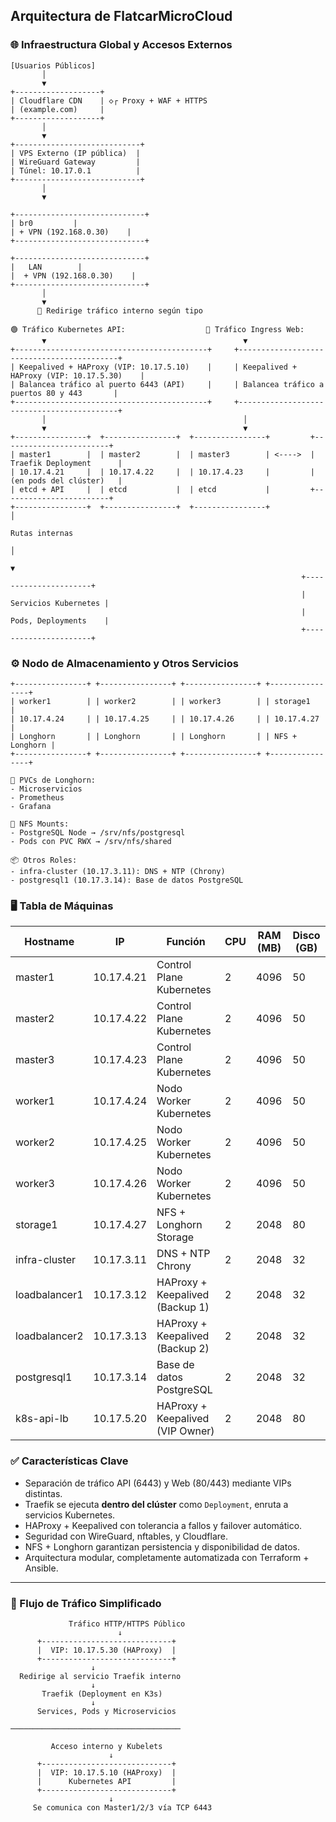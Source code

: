 ## Arquitectura de FlatcarMicroCloud

### 🌐 Infraestructura Global y Accesos Externos

```
[Usuarios Públicos]
       │
       ▼
+-------------------+
| Cloudflare CDN    | ◇┌ Proxy + WAF + HTTPS
| (example.com)     |
+-------------------+
       │
       ▼
+----------------------------+
| VPS Externo (IP pública)  |
| WireGuard Gateway         |
| Túnel: 10.17.0.1          |
+----------------------------+
       │
       ▼

+-----------------------------+
| br0         |
| + VPN (192.168.0.30)    |
+-----------------------------+

+-----------------------------+
|   LAN        |
|  + VPN (192.168.0.30)    |
+-----------------------------+
       │
       ▼
      🔐 Redirige tráfico interno según tipo

🟢 Tráfico Kubernetes API:                  🔹 Tráfico Ingress Web:
       ▼                                            ▼
+-------------------------------------------+     +-------------------------------------------+
| Keepalived + HAProxy (VIP: 10.17.5.10)    |     | Keepalived + HAProxy (VIP: 10.17.5.30)    |
| Balancea tráfico al puerto 6443 (API)     |     | Balancea tráfico a puertos 80 y 443       |
+-------------------------------------------+     +-------------------------------------------+
       │                                            │
       ▼                                            ▼
+----------------+  +----------------+  +----------------+         +------------------------+
| master1        |  | master2        |  | master3        | <---->  | Traefik Deployment      |
| 10.17.4.21     |  | 10.17.4.22     |  | 10.17.4.23     |         | (en pods del clúster)   |
| etcd + API     |  | etcd           |  | etcd           |         +------------------------+
+----------------+  +----------------+  +----------------+                  │
                                                                       Rutas internas
                                                                            │
                                                                            ▼
                                                                 +----------------------+
                                                                 | Servicios Kubernetes |
                                                                 | Pods, Deployments    |
                                                                 +----------------------+
```

### ⚙️ Nodo de Almacenamiento y Otros Servicios

```
+----------------+ +----------------+ +----------------+ +----------------+
| worker1        | | worker2        | | worker3        | | storage1       |
| 10.17.4.24     | | 10.17.4.25     | | 10.17.4.26     | | 10.17.4.27     |
| Longhorn       | | Longhorn       | | Longhorn       | | NFS + Longhorn |
+----------------+ +----------------+ +----------------+ +----------------+

🔗 PVCs de Longhorn:
- Microservicios
- Prometheus
- Grafana

🔗 NFS Mounts:
- PostgreSQL Node → /srv/nfs/postgresql
- Pods con PVC RWX → /srv/nfs/shared

📦 Otros Roles:
- infra-cluster (10.17.3.11): DNS + NTP (Chrony)
- postgresql1 (10.17.3.14): Base de datos PostgreSQL
```

### 🖥 Tabla de Máquinas

| Hostname      | IP         | Función                          | CPU | RAM (MB) | Disco (GB) |
| ------------- | ---------- | -------------------------------- | --- | -------- | ---------- |
| master1       | 10.17.4.21 | Control Plane Kubernetes         | 2   | 4096     | 50         |
| master2       | 10.17.4.22 | Control Plane Kubernetes         | 2   | 4096     | 50         |
| master3       | 10.17.4.23 | Control Plane Kubernetes         | 2   | 4096     | 50         |
| worker1       | 10.17.4.24 | Nodo Worker Kubernetes           | 2   | 4096     | 50         |
| worker2       | 10.17.4.25 | Nodo Worker Kubernetes           | 2   | 4096     | 50         |
| worker3       | 10.17.4.26 | Nodo Worker Kubernetes           | 2   | 4096     | 50         |
| storage1      | 10.17.4.27 | NFS + Longhorn Storage           | 2   | 2048     | 80         |
| infra-cluster | 10.17.3.11 | DNS + NTP Chrony                 | 2   | 2048     | 32         |
| loadbalancer1 | 10.17.3.12 | HAProxy + Keepalived (Backup 1)  | 2   | 2048     | 32         |
| loadbalancer2 | 10.17.3.13 | HAProxy + Keepalived (Backup 2)  | 2   | 2048     | 32         |
| postgresql1   | 10.17.3.14 | Base de datos PostgreSQL         | 2   | 2048     | 32         |
| k8s-api-lb    | 10.17.5.20 | HAProxy + Keepalived (VIP Owner) | 2   | 2048     | 80         |

### ✅ Características Clave

* Separación de tráfico API (6443) y Web (80/443) mediante VIPs distintas.
* Traefik se ejecuta **dentro del clúster** como `Deployment`, enruta a servicios Kubernetes.
* HAProxy + Keepalived con tolerancia a fallos y failover automático.
* Seguridad con WireGuard, nftables, y Cloudflare.
* NFS + Longhorn garantizan persistencia y disponibilidad de datos.
* Arquitectura modular, completamente automatizada con Terraform + Ansible.

---

### 🔁 Flujo de Tráfico Simplificado

```
             Tráfico HTTP/HTTPS Público
                        ↓
      +-----------------------------+
      |  VIP: 10.17.5.30 (HAProxy)  |
      +-----------------------------+
                  ↓
  Redirige al servicio Traefik interno
                  ↓
       Traefik (Deployment en K3s)
                  ↓
      Services, Pods y Microservicios

──────────────────────────────────────

         Acceso interno y Kubelets
                      ↓
      +-----------------------------+
      |  VIP: 10.17.5.10 (HAProxy)  |
      |      Kubernetes API         |
      +-----------------------------+
                      ↓
     Se comunica con Master1/2/3 vía TCP 6443
```
